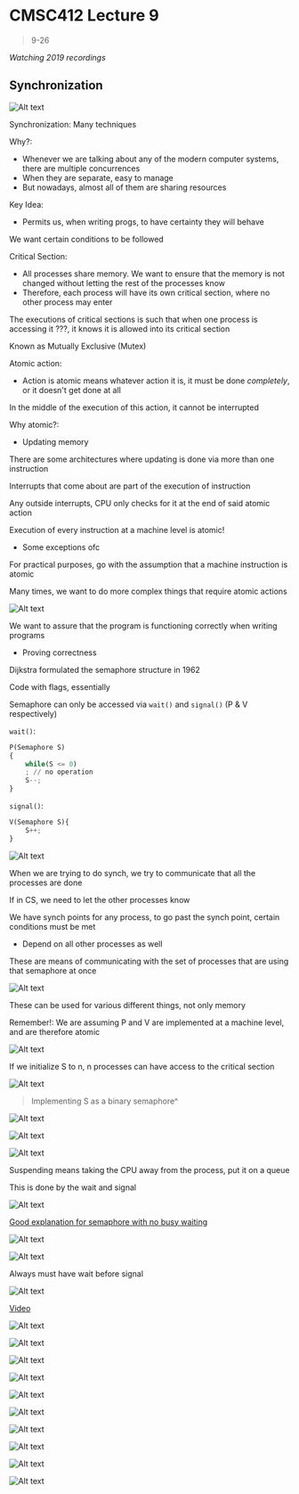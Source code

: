 # CMSC412 Lecture 9  
> 9-26  

*Watching 2019 recordings*  

## Synchronization  

![Alt text](img/Lecture09/image.png)  

Synchronization: Many techniques  

Why?:  
* Whenever we are talking about any of the modern computer systems, there are multiple concurrences
* When they are separate, easy to manage
* But nowadays, almost all of them are sharing resources  

Key Idea:  
* Permits us, when writing progs, to have certainty they will behave  

We want certain conditions to be followed  

Critical Section:  
* All processes share memory. We want to ensure that the memory is not changed without letting the rest of the processes know  
* Therefore, each process will have its own critical section, where no other process may enter  

The executions of critical sections is such that when one process is accessing it ???, it knows it is allowed into its critical section  

Known as Mutually Exclusive (Mutex)  

Atomic action:  
* Action is atomic means whatever action it is, it must be done *completely*, or it doesn't get done at all  

In the middle of the execution of this action, it cannot be interrupted  

Why atomic?:
* Updating memory

There are some architectures where updating is done via more than one instruction  

Interrupts that come about are part of the execution of instruction  

Any outside interrupts, CPU only checks for it at the end of said atomic action  

Execution of every instruction at a machine level is atomic!  
* Some exceptions ofc  

For practical purposes, go with the assumption that a machine instruction is atomic  

Many times, we want to do more complex things that require atomic actions  

![Alt text](img/Lecture09/image-1.png)  

We want to assure that the program is functioning correctly when writing programs  
* Proving correctness  

Dijkstra formulated the semaphore structure in 1962  

Code with flags, essentially  

Semaphore can only be accessed via `wait()` and `signal()` (P & V respectively)  

`wait()`:
```python
P(Semaphore S)
{
    while(S <= 0)
    ; // no operation
    S--;
}
```  

`signal()`:
```python
V(Semaphore S){
    S++;
}
```

![Alt text](img/Lecture09/image-2.png)  

When we are trying to do synch, we try to communicate that all the processes are done  

If in CS, we need to let the other processes know  

We have synch points for any process, to go past the synch point, certain conditions must be met  
* Depend on all other processes as well  

These are means of communicating with the set of processes that are using that semaphore at once

![Alt text](img/Lecture09/image-3.png)  

These can be used for various different things, not only memory  

Remember!: We are assuming P and V are implemented at a machine level, and are therefore atomic  

![Alt text](img/Lecture09/image-4.png)  

If we initialize S to n, n processes can have access to the critical section  

![Alt text](img/Lecture09/image-5.png)  
> Implementing S as a binary semaphore^  

![Alt text](img/Lecture09/image-6.png)  

![Alt text](img/Lecture09/image-7.png)  

![Alt text](img/Lecture09/image-8.png)  

Suspending means taking the CPU away from the process, put it on a queue  

This is done by the wait and signal  


![Alt text](img/Lecture09/image-9.png)  

[Good explanation for semaphore with no busy waiting](https://www.youtube.com/watch?v=_DAIgCgvog0&ab_channel=a-cube)

![Alt text](img/Lecture09/image-10.png)  

![Alt text](img/Lecture09/image-11.png)  

Always must have wait before signal

![Alt text](img/Lecture09/image-12.png)  

[Video](https://www.youtube.com/watch?v=ufdQ0GR855M&ab_channel=NesoAcademy)

![Alt text](img/Lecture09/image-13.png)  

![Alt text](img/Lecture09/image-14.png)  

![Alt text](img/Lecture09/image-15.png)  

![Alt text](img/Lecture09/image-16.png)  

![Alt text](img/Lecture09/image-17.png)  

![Alt text](img/Lecture09/image-18.png)  

![Alt text](img/Lecture09/image-19.png)  

![Alt text](img/Lecture09/image-20.png)  

![Alt text](img/Lecture09/image-21.png)  

![Alt text](img/Lecture09/image-22.png)  

